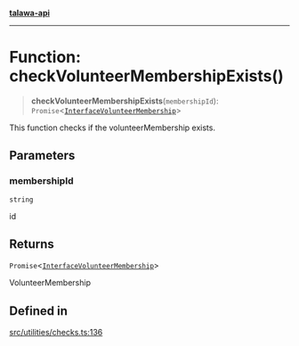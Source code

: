 [**talawa-api**](../../../README.md)

***

# Function: checkVolunteerMembershipExists()

> **checkVolunteerMembershipExists**(`membershipId`): `Promise`\<[`InterfaceVolunteerMembership`](../../../models/VolunteerMembership/interfaces/InterfaceVolunteerMembership.md)\>

This function checks if the volunteerMembership exists.

## Parameters

### membershipId

`string`

id

## Returns

`Promise`\<[`InterfaceVolunteerMembership`](../../../models/VolunteerMembership/interfaces/InterfaceVolunteerMembership.md)\>

VolunteerMembership

## Defined in

[src/utilities/checks.ts:136](https://github.com/Suyash878/talawa-api/blob/e4413cec641a837926071678fed3c7f67234e31e/src/utilities/checks.ts#L136)
